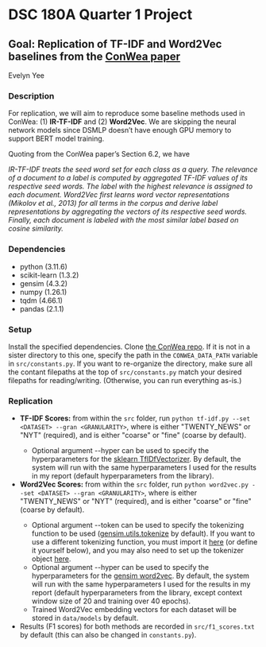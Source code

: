 # DSC 180A Quarter 1 Project
## Goal: **Replication of TF-IDF and Word2Vec baselines from the [ConWea paper](https://aclanthology.org/2020.acl-main.30.pdf])**
Evelyn Yee

### Description
For replication, we will aim to reproduce some baseline methods used in ConWea: (1) **IR-TF-IDF** and (2) **Word2Vec**. We are skipping the neural network models since DSMLP doesn’t have enough GPU memory to support BERT model training.

Quoting from the ConWea paper’s Section 6.2, we have

_IR-TF-IDF treats the seed word set for each class as a query. The relevance of a document to a label is computed by aggregated TF-IDF values of its respective seed words. The label with the highest relevance is assigned to each document.
Word2Vec first learns word vector representations (Mikolov et al., 2013) for all terms in the corpus and derive label representations by aggregating the vectors of its respective seed words. Finally, each document is labeled with the most similar label based on cosine similarity._

### Dependencies
- python (3.11.6)
- scikit-learn (1.3.2)
- gensim (4.3.2)
- numpy (1.26.1)
- tqdm (4.66.1)
- pandas (2.1.1)

### Setup
Install the specified dependencies. Clone [the ConWea repo](https://github.com/dheeraj7596/ConWea). If it is not in a sister directory to this one, specify the path in the `CONWEA_DATA_PATH` variable in `src/constants.py`. If you want to re-organize the directory, make sure all the contant filepaths at the top of `src/constants.py` match your desired filepaths for reading/writing. (Otherwise, you can run everything as-is.)

### Replication
- **TF-IDF Scores:** from within the `src` folder, run `python tf-idf.py --set <DATASET> --gran <GRANULARITY>`, where <DATASET> is either "TWENTY_NEWS" or "NYT" (required), and <GRANULARITY> is either "coarse" or "fine" (coarse by default).
  - Optional argument --hyper can be used to specify the hyperparameters for the [sklearn TfIDfVectorizer](https://scikit-learn.org/stable/modules/generated/sklearn.feature_extraction.text.TfidfVectorizer.html). By default, the system will run with the same hyperparameters I used for the results in my report (default hyperparameters from the library).
- **Word2Vec Scores:** from within the `src` folder, run `python word2vec.py --set <DATASET> --gran <GRANULARITY>`, where <DATASET> is either "TWENTY_NEWS" or "NYT" (required), and <GRANULARITY> is either "coarse" or "fine" (coarse by default).
  - Optional argument --token can be used to specify the tokenizing function to be used ([gensim.utils.tokenize](https://tedboy.github.io/nlps/generated/generated/gensim.utils.tokenize.html) by default). If you want to use a different tokenizing function, you must import it [here](https://github.com/evelynyee/dsc180a-q1/blob/2f89a2a48cad1435171c002e130316f6cf6af5e8/word2vec.py#L6) (or define it yourself below), and you may also need to set up the tokenizer object [here](https://github.com/evelynyee/dsc180a-q1/blob/2f89a2a48cad1435171c002e130316f6cf6af5e8/word2vec.py#L119).
  - Optional argument --hyper can be used to specify the hyperparameters for the [gensim word2vec]([https://scikit-learn.org/stable/modules/generated/sklearn.feature_extraction.text.TfidfVectorizer.html](https://radimrehurek.com/gensim/models/word2vec.html)). By default, the system will run with the same hyperparameters I used for the results in my report (default hyperparameters from the library, except context window size of 20 and training over 40 epochs).
  - Trained Word2Vec embedding vectors for each dataset will be stored in `data/models` by default.
- Results (F1 scores) for both methods are recorded in `src/f1_scores.txt` by default (this can also be changed in `constants.py`).

